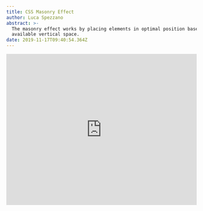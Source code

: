 ```yaml
---
title: CSS Masonry Effect
author: Luca Spezzano
abstract: >-
  The masonry effect works by placing elements in optimal position based on
  available vertical space.
date: 2019-11-17T09:40:54.364Z
---
```

<iframe height="400" style="width: 100%;" scrolling="no" title="CSS Masonry Effect" src="https://codepen.io/93lucasp/embed/LYYMYoB?height=265&theme-id=default&default-tab=result" frameborder="no" allowtransparency="true" allowfullscreen="true">

  See the Pen <a href='https://codepen.io/93lucasp/pen/LYYMYoB'>CSS Masonry Effect</a> by Luca

  (<a href='https://codepen.io/93lucasp'>@93lucasp</a>) on <a href='https://codepen.io'>CodePen</a>.

</iframe>
